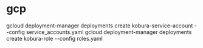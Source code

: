 # gcp

gcloud deployment-manager deployments create kobura-service-account --config service_accounts.yaml
gcloud deployment-manager deployments create kobura-role --config roles.yaml
